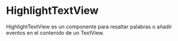 # HighlightTextView
HighlightTextView es un componente para resaltar palabras o añadir eventos en el contenido de un TextView.
